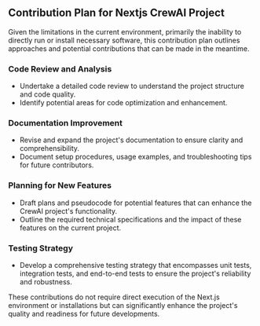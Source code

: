 ## Contribution Plan for Nextjs CrewAI Project

Given the limitations in the current environment, primarily the inability to directly run or install necessary software, this contribution plan outlines approaches and potential contributions that can be made in the meantime.

### Code Review and Analysis
- Undertake a detailed code review to understand the project structure and code quality.
- Identify potential areas for code optimization and enhancement.

### Documentation Improvement
- Revise and expand the project's documentation to ensure clarity and comprehensibility.
- Document setup procedures, usage examples, and troubleshooting tips for future contributors.

### Planning for New Features
- Draft plans and pseudocode for potential features that can enhance the CrewAI project's functionality.
- Outline the required technical specifications and the impact of these features on the current project.

### Testing Strategy
- Develop a comprehensive testing strategy that encompasses unit tests, integration tests, and end-to-end tests to ensure the project's reliability and robustness.

These contributions do not require direct execution of the Next.js environment or installations but can significantly enhance the project's quality and readiness for future developments.